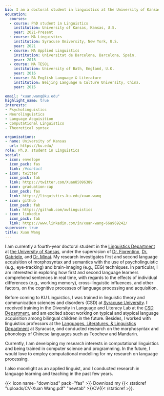```yaml
---
bio: I am a doctoral student in linguistics at the University of Kansas. My research interests include psycholinguistics and neurolinguistics of first and second language acquisition and processing. 
education:
  courses:
  - course: PhD student in Linguistics
    institution: University of Kansas, Kansas, U.S.
    year: 2021-Present
  - course: MA Linguistics
    institution: Syracuse University, New York, U.S.
    year: 2021
  - course: MA Applied Linguistics
    institution: Universitat de Barcelona, Barcelona, Spain.
    year: 2018
  - course: MA TESOL
    institution: University of Bath, England, U.K.
    year: 2016
  - course: BA English Language & Literature
    institution: Beijing Language & Culture University, China.
    year: 2015
    
email: "xuan.wang@ku.edu"
highlight_name: true
interests:
- Psycholinguistics 
- Neurolinguistics
- Language Acquisition 
- Computational Linguistics
- Theoretical syntax

organizations:
- name: University of Kansas
  url: https://ku.edu/
role: Ph.D. student in Linguistics
social:
- icon: envelope
  icon_pack: fas
  link: /#contact
- icon: twitter
  icon_pack: fab
  link: https://twitter.com/Xuan85096389
- icon: graduation-cap
  icon_pack: fas
  link: https://linguistics.ku.edu/xuan-wang
- icon: github
  icon_pack: fab
  link: https://github.com/xwlinguistics
- icon: linkedin
  icon_pack: fab
  link: https://www.linkedin.com/in/xuan-wang-66a969242/
superuser: true
title: Xuan Wang
---
```


I am currently a fourth-year doctoral student in the [Linguistics Department](https://linguistics.ku.edu) at [the University of Kansas](https://ku.edu), under the supervision of [Dr. Fiorentino](http://people.ku.edu/~fiore355/), [Dr. Gabriele](http://people.ku.edu/~gabriele/), and [Dr. Minai](http://people.ku.edu/~minai/). My research investigates first and second language acquisition of morphosyntax and semantics with the use of psycholinguistic (e.g., eye-tracking) and brain-imaging (e.g., EEG) techniques. In particular, I am interested in exploring how first and second language learners comprehend sentences in real time, with regards to the effects of individual differences (e.g., working memory), cross-linguistic influences, and other factors, on the cognitive processes of language processing and acquisition.

Before coming to KU Linguistics, I was trained in linguistic theory and communication sciences and disorders (CSD) at [Syracuse University](https://www.syracuse.edu). I received training in the Diversity in Language and Literacy Lab at the [CSD Department](https://thecollege.syr.edu/department-communication-sciences-disorders/), and am excited about working on typical and atypical language acquisition among bilingual children in the future. Besides, I worked with linguistics professors at the [Languages, Literatures, & Linguistics Department](https://thecollege.syr.edu/languages-literatures-and-linguistics/) at Syracuse, and conducted research on the morphosyntax and phonology of Chinese languages such as Teochew and Mandarin. 

Currently, I am developing my research interests in computational linguistics and being trained in computer science and programming. In the future, I would love to employ computational modelling for my research on language processing. 

I also moonlight as an applied linguist, and I conducted research in language learning and teaching in the past few years. 

{{< icon name="download" pack="fas" >}} Download my {{< staticref "uploads/CV-Xuan Wang.pdf" "newtab" >}}CV{{< /staticref >}}.
